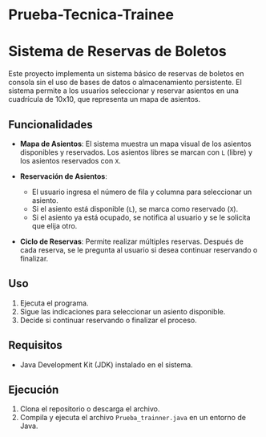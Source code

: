 ﻿# Prueba-Tecnica-Trainee
# Sistema de Reservas de Boletos

Este proyecto implementa un sistema básico de reservas de boletos en consola sin el uso de bases de datos o almacenamiento persistente. El sistema permite a los usuarios seleccionar y reservar asientos en una cuadrícula de 10x10, que representa un mapa de asientos.

## Funcionalidades

- **Mapa de Asientos**: El sistema muestra un mapa visual de los asientos disponibles y reservados. Los asientos libres se marcan con `L` (libre) y los asientos reservados con `X`.
  
- **Reservación de Asientos**:
  - El usuario ingresa el número de fila y columna para seleccionar un asiento.
  - Si el asiento está disponible (`L`), se marca como reservado (`X`).
  - Si el asiento ya está ocupado, se notifica al usuario y se le solicita que elija otro.

- **Ciclo de Reservas**: Permite realizar múltiples reservas. Después de cada reserva, se le pregunta al usuario si desea continuar reservando o finalizar.

## Uso

1. Ejecuta el programa.
2. Sigue las indicaciones para seleccionar un asiento disponible.
3. Decide si continuar reservando o finalizar el proceso.

## Requisitos

- Java Development Kit (JDK) instalado en el sistema.

## Ejecución

1. Clona el repositorio o descarga el archivo.
2. Compila y ejecuta el archivo `Prueba_trainner.java` en un entorno de Java.
